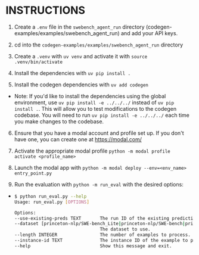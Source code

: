 # INSTRUCTIONS

1. Create a `.env` file in the `swebench_agent_run` directory (codegen-examples/examples/swebench_agent_run) and add your API keys.

1. cd into the `codegen-examples/examples/swebench_agent_run` directory

1. Create a `.venv` with `uv venv` and activate it with `source .venv/bin/activate`

1. Install the dependencies with `uv pip install .`

1. Install the codegen dependencies with `uv add codegen`

- Note: If you'd like to install the dependencies using the global environment, use `uv pip install -e ../../../` instead of `uv pip install .`. This will allow you to test modifications to the codegen codebase. You will need to run `uv pip install -e ../../../` each time you make changes to the codebase.

6. Ensure that you have a modal account and profile set up. If you don't have one, you can create one at https://modal.com/

1. Activate the appropriate modal profile `python -m modal profile activate <profile_name>`

1. Launch the modal app with `python -m modal deploy --env=<env_name> entry_point.py`

1. Run the evaluation with `python -m run_eval` with the desired options:

- ```bash
  $ python run_eval.py --help
  Usage: run_eval.py [OPTIONS]

  Options:
  --use-existing-preds TEXT       The run ID of the existing predictions to use.
  --dataset [princeton-nlp/SWE-bench_Lite|princeton-nlp/SWE-bench|princeton-nlp/SWE-bench-verified]
                                  The dataset to use.
  --length INTEGER                The number of examples to process.
  --instance-id TEXT              The instance ID of the example to process.
  --help                          Show this message and exit.
  ```
